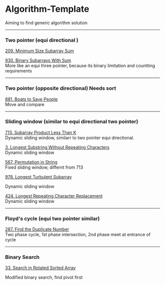 # Algorithm-Template

Aiming to find generic algorithm solution 

***
### Two pointer (equi directional )


[209. Minimum Size Subarray Sum](https://leetcode.com/problems/minimum-size-subarray-sum/)

[930. Binary Subarrays With Sum](https://leetcode.com/problems/binary-subarrays-with-sum/)  
More like an equi three pointer, because its binary limitation and countting requirements


***

### Two pointer (opposite directional)  Needs sort



[881. Boats to Save People](https://leetcode.com/problems/boats-to-save-people/)  
Move and compare

***

### Sliding window (similar to equi directional two pointer)

[713. Subarray Product Less Than K](https://leetcode.com/problems/subarray-product-less-than-k/)  
Dynamic sliding window, similarr to two pointer equi directional. 

[3. Longest Substring Without Repeating Characters](https://leetcode.com/problems/longest-substring-without-repeating-characters/)  
Dynamic sliding window

[567. Permutation in String](https://leetcode.com/problems/permutation-in-string/)  
Fixed sliding window, differnt from 713


[978. Longest Turbulent Subarray](https://leetcode.com/problems/longest-turbulent-subarray/)

Dynamic sliding window

[424. Longest Repeating Character Replacement](https://leetcode.com/problems/longest-repeating-character-replacement/)  
Dynamic sliding window 

***
### Floyd's cycle (equi two pointer similar)

[287. Find the Duplicate Number](https://leetcode.com/problems/find-the-duplicate-number/)  
Two phase cycle, 1st phase intersection, 2nd phase meet at entrance of cycle


***

### Binary Search

[33. Search in Rotated Sorted Array](https://leetcode.com/problems/search-in-rotated-sorted-array/)

Modified binary search, find pivot first